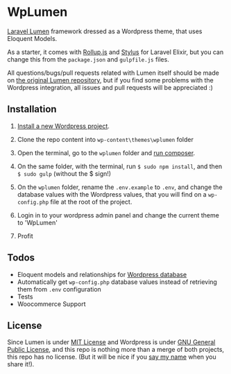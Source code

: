 # WpLumen

[Laravel Lumen](https://lumen.laravel.com/docs/5.2) framework dressed as a Wordpress theme, that uses Eloquent Models.

As a starter, it comes with [Rollup.js](https://github.com/JeffreyWay/Laravel-Elixir-Rollup) and [Stylus](https://github.com/JeffreyWay/laravel-elixir-stylus) for Laravel Elixir, but you can change this from the `package.json` and `gulpfile.js` files.

All questions/bugs/pull requests related with Lumen itself should be made on [the original Lumen repository](https://github.com/laravel/lumen), but if you find some problems with the Wordpress integration, all issues and pull requests will be appreciated :)

## Installation

1) [Install a new Wordpress project](https://codex.wordpress.org/Installing_WordPress).

2) Clone the repo content into `wp-content\themes\wplumen` folder

3) Open the terminal, go to the `wplumen` folder and [run composer](https://getcomposer.org/doc/00-intro.md). 

6) On the same folder, with the terminal, run `$ sudo npm install`, and then `$ sudo gulp` (without the $ sign!)

5) On the `wplumen` folder, rename the `.env.example` to `.env`, and change the database values with the Wordpress values, that you will find on a `wp-config.php` file at the root of the project.

6) Login in to your wordpress admin panel and change the current theme to 'WpLumen'

7) Profit

## Todos

- Eloquent models and relationships for [Wordpress database](https://codex.wordpress.org/Database_Description)
- Automatically get `wp-config.php` database values instead of retrieving them from `.env` configuration
- Tests
- Woocommerce Support

## License

Since Lumen is under [MIT License](https://opensource.org/licenses/MIT) and Wordpress is under [GNU General Public License](https://wordpress.org/about/gpl/), and this repo is nothing more than a merge of both projects, this repo has no license. (But it will be nice if you [say my name](http://www.rogervila.es) when you share it!).